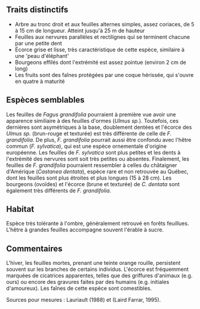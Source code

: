 
<!--

1-https://www.inaturalist.org/observations/256902899
2-https://www.inaturalist.org/observations/256775119
5-https://www.inaturalist.org/observations/247687374
1-https://www.inaturalist.org/observations/257811222
3-https://www.inaturalist.org/observations/252131444
2-https://www.inaturalist.org/observations/255464204
1-https://www.inaturalist.org/observations/244779799
1-https://www.inaturalist.org/observations/246145962

-->

## Traits distinctifs

- Arbre au tronc droit et aux feuilles alternes simples, assez coriaces, de 5 à 15 cm de longueur. Atteint jusqu'à 25 m de hauteur
- Feuilles aux nervures parallèles et rectilignes qui se terminent chacune par une petite dent
- Écorce grise et lisse, très caractéristique de cette espèce, similaire à une 'peau d'éléphant'
- Bourgeons effilés dont l'extrémité est assez pointue (environ 2 cm de long)
- Les fruits sont des faînes protégées par une coque hérissée, qui s'ouvre en quatre à maturité

## Espèces semblables

Les feuilles de _Fagus grandifolia_ pourraient à première vue avoir une apparence similiaire à des feuilles d'ormes (_Ulmus sp._). Toutefois, ces dernières sont asymétriques à la base, doublement dentées et l'écorce des _Ulmus sp._ (brun-rouge et texturée) est très différente de celle de _F. grandifolia_. De plus, _F. grandifolia_ pourrait aussi être confondu avec l'hêtre commun (_F. sylvatica_), qui est une espèce ornementale d'origine européenne. Les feuilles de _F. sylvatica_ sont plus petites et les dents à l'extrémité des nervures sont soit très petites ou absentes. Finalement, les feuilles de _F. grandifolia_ pourraient ressembler à celles du châtaigner d'Amérique (_Castanea dentata_), espèce rare et non retrouvée au Québec, dont les feuilles sont plus étroites et plus longues (15 à 28 cm). Les bourgeons (ovoïdes) et l'écorce (brune et texturée) de _C. dentata_ sont également très différents de _F. grandifolia_.

## Habitat

Espèce très tolérante à l'ombre, généralement retrouvé en forêts feuillues. L'hêtre à grandes feuilles accompagne souvent l'érable à sucre. 

## Commentaires

L'hiver, les feuilles mortes, prenant une teinte orange rouille, persistent souvent sur les branches de certains individus.
L'écorce est fréquemment marquées de cicatrices apparentes, telles que des griffures d'animaux (e.g. ours) ou encore des gravures faites par des humains (e.g. initiales d'amoureux). Les faînes de cette espèce sont comestibles.

Sources pour mesures : Lauriault (1988) et (Laird Farrar, 1995).

